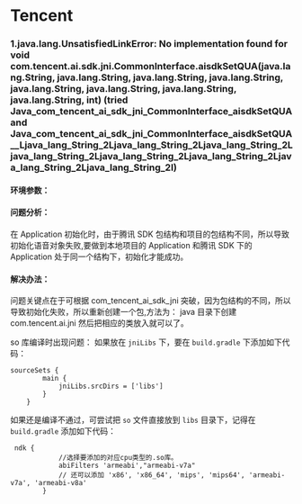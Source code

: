 # Tencent

### 1.java.lang.UnsatisfiedLinkError: No implementation found for void com.tencent.ai.sdk.jni.CommonInterface.aisdkSetQUA(java.lang.String, java.lang.String, java.lang.String, java.lang.String, java.lang.String, java.lang.String, java.lang.String, java.lang.String, int) (tried Java_com_tencent_ai_sdk_jni_CommonInterface_aisdkSetQUA and Java_com_tencent_ai_sdk_jni_CommonInterface_aisdkSetQUA__Ljava_lang_String_2Ljava_lang_String_2Ljava_lang_String_2Ljava_lang_String_2Ljava_lang_String_2Ljava_lang_String_2Ljava_lang_String_2Ljava_lang_String_2I)

#### 环境参数：

#### 问题分析：
在 Application 初始化时，由于腾讯 SDK 包结构和项目的包结构不同，所以导致初始化语音对象失败,要做到本地项目的 Application 和腾讯 SDK 下的 Application 处于同一个结构下，初始化才能成功。

#### 解决办法：
问题关键点在于可根据 com_tencent_ai_sdk_jni 突破，因为包结构的不同，所以导致初始化失败，所以重新创建一个包,方法为： java 目录下创建  com.tencent.ai.jni 然后把相应的类放入就可以了。

so 库编译时出现问题： 如果放在 `jniLibs` 下，要在 `build.gradle` 下添加如下代码： 
```
sourceSets {
        main {
            jniLibs.srcDirs = ['libs']
        }
    }
```
如果还是编译不通过，可尝试把 `so` 文件直接放到 `libs` 目录下，记得在 `build.gradle` 添加如下代码：
```
 ndk {
            //选择要添加的对应cpu类型的.so库。
            abiFilters 'armeabi',"armeabi-v7a"
            // 还可以添加 'x86', 'x86_64', 'mips', 'mips64', 'armeabi-v7a', 'armeabi-v8a'
        }
```   
